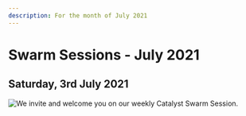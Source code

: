 ```yaml
---
description: For the month of July 2021
---
```


# Swarm Sessions - July 2021

## Saturday, 3rd July 2021

![We invite and welcome you on our weekly Catalyst Swarm Session.](https://user-images.githubusercontent.com/25156451/125142144-f029e000-e10e-11eb-9dae-8956be0757b9.png)



